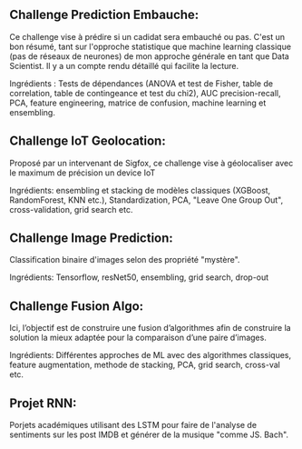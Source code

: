 ## Challenge Prediction Embauche:
Ce challenge vise à prédire si un cadidat sera embauché ou pas. C'est un bon résumé, tant sur l'opproche statistique que machine learning classique (pas de réseaux de neurones) de mon approche générale en tant que Data Scientist.
Il y a un compte rendu détaillé qui facilite la lecture.

Ingrédients : Tests de dépendances (ANOVA et test de Fisher, table de correlation, table de contingeance et test du chi2),
AUC precision-recall, PCA, feature engineering, matrice de confusion, machine learning et ensembling.

## Challenge IoT Geolocation:
Proposé par un intervenant de Sigfox, ce challenge vise à géolocaliser avec le maximum de précision un device IoT

Ingrédients: ensembling et stacking de modèles classiques (XGBoost, RandomForest, KNN etc.), Standardization, PCA, "Leave One Group Out", cross-validation, grid search etc.

## Challenge Image Prediction:
Classification binaire d'images selon des propriété "mystère".

Ingrédients: Tensorflow, resNet50, ensembling, grid search, drop-out
## Challenge Fusion Algo:
Ici, l’objectif est de construire une fusion d’algorithmes afin de construire la solution la mieux adaptée pour la comparaison d’une paire d’images.

Ingrédients: Différentes approches de ML avec des algorithmes classiques, feature augmentation, methode de stacking, PCA, grid search, cross-val etc.

## Projet RNN:
Porjets académiques utilisant des LSTM pour faire de l'analyse de sentiments sur les post IMDB et générer de la musique "comme JS. Bach".
